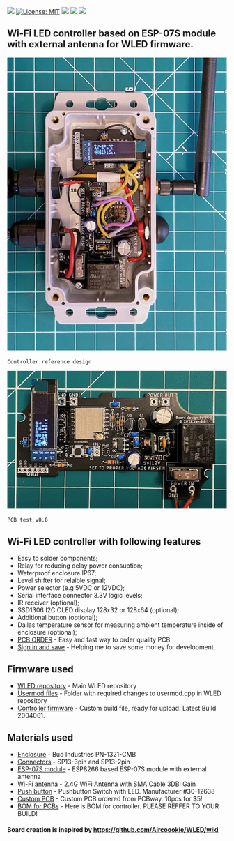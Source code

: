 [![](https://img.shields.io/github/v/release/srg74/Controller-for-WLED-firmware)](https://img.shields.io/github/v/release/srg74/Controller-for-WLED-firmware)
[![License: MIT](https://img.shields.io/badge/License-MIT-blue.svg?style=flat-square)](https://github.com/srg74/Controller-for-WLED-firmware/master/LICENSE)
[![](https://img.shields.io/static/v1?label=Localized&message=firmware&color=blue&style=flat-square)](/resources/FIRMWARE/BIN)
[![](https://img.shields.io/static/v1?label=WLED&message=firmware&color=green&style=flat-square)](https://github.com/Aircoookie/WLED/releases)
[![](https://img.shields.io/static/v1?label=WLED&message=app&color=green&style=flat-square)](https://github.com/Aircoookie/WLED-App)
## Wi-Fi LED controller based on ESP-07S module with external antenna for WLED firmware.
![Controller](resources/controller.jpg)
```
Controller reference design
```
![Test](resources/PCB_test.jpg)
```
PCB test v0.8
```
## Wi-Fi LED controller with following features
-   Easy to solder components;
-   Relay for reducing delay power consuption;
-   Waterproof enclosure IP67;
-   Level shifter for relaible signal;
-   Power selector (e.g 5VDC or 12VDC);
-   Serial interface connector 3.3V logic levels;
-   IR receiver (optional);
-   SSD1306 I2C OLED display 128x32 or 128x64 (optional);
-   Additional button (optional);
-   Dallas temperature sensor for measuring ambient temperature inside of enclosure (optional);
-   [PCB ORDER](https://www.pcbway.com/project/shareproject/Controller_for_WLED_firmware_in_waterproof_enclosure.html) - Easy and fast way to order quality PCB.
-   [Sign in and save](https://www.pcbway.com/setinvite.aspx?inviteid=83580) - Helping me to save some money for development.

## Firmware used
-   [WLED repository](https://github.com/Aircoookie/WLED) - Main WLED repository
-   [Usermod files](https://github.com/Aircoookie/WLED/tree/master/usermods/Enclosure_with_OLED_temp_ESP07) - Folder with required changes to usermod.cpp in WLED repository
-   [Controller firmware](https://github.com/srg74/Controller-for-WLED-firmware/tree/master/resources/FIRMWARE) - Custom build file, ready for upload. Latest Build 2004061.
## Materials used
-   [Enclosure](https://www.hawkusa.com/manufacturers/bud/enclosures/pn-1321-cmb) - Bud Industries PN-1321-CMB
-   [Connectors](https://www.amazon.com/gp/product/B07DGVBNB7/ref=ppx_yo_dt_b_asin_title_o00_s01?ie=UTF8&psc=1) - SP13-3pin and SP13-2pin
-   [ESP-07S module](https://www.amazon.com/gp/product/B07KRZWZQV/ref=ppx_yo_dt_b_asin_title_o00_s02?ie=UTF8&psc=1) - ESP8266 based ESP-07S module with external antenna
-   [Wi-Fi antenna](https://www.amazon.com/gp/product/B00ZBJNO9O/ref=ppx_yo_dt_b_asin_title_o08_s00?ie=UTF8&psc=1) - 2.4G WiFi Antenna with SMA Cable 3DBI Gain
-   [Push button](https://www.newark.com/philmore/30-12638/switch-operation-momentary-spring/dp/43W7758) - Pushbutton Switch with LED. Manufacturer #30-12638
-   [Custom PCB](https://www.pcbway.com) - Custom PCB ordered from PCBway. 10pcs for $5!
-   [BOM for PCBs](https://github.com/srg74/Controller-for-WLED-firmware/blob/master/resources/) - Here is BOM for controller. PLEASE REFFER TO YOUR BUILD!
#### Board creation is inspired by https://github.com/Aircoookie/WLED/wiki
